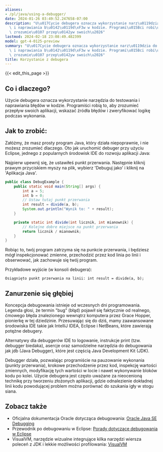 ```yaml
---
aliases:
- /pl/java/using-a-debugger/
date: 2024-01-26 03:49:52.247658-07:00
description: "U\u017Cycie debugera oznacza wykorzystanie narz\u0119dzia do testowania\
  \ i naprawiania b\u0142\u0119d\xF3w w kodzie. Programi\u015Bci robi\u0105 to, aby\
  \ zrozumie\u0107 przep\u0142yw swoich\u2026"
lastmod: 2024-02-18 23:08:49.482399
model: gpt-4-0125-preview
summary: "U\u017Cycie debugera oznacza wykorzystanie narz\u0119dzia do testowania\
  \ i naprawiania b\u0142\u0119d\xF3w w kodzie. Programi\u015Bci robi\u0105 to, aby\
  \ zrozumie\u0107 przep\u0142yw swoich\u2026"
title: Korzystanie z debugera
---
```


{{< edit_this_page >}}

## Co i dlaczego?
Użycie debugera oznacza wykorzystanie narzędzia do testowania i naprawiania błędów w kodzie. Programiści robią to, aby zrozumieć przepływ swoich aplikacji, wskazać źródła błędów i zweryfikować logikę podczas wykonania.

## Jak to zrobić:
Załóżmy, że masz prosty program Java, który działa niepoprawnie, i nie możesz zrozumieć dlaczego. Oto jak uruchomić debuger przy użyciu Eclipse, jednego z popularnych środowisk IDE do rozwoju aplikacji Java:

Najpierw upewnij się, że ustawiłeś punkt przerwania. Następnie kliknij prawym przyciskiem myszy na plik, wybierz 'Debuguj jako' i kliknij na 'Aplikacja Java'.

```Java
public class DebugExample {
    public static void main(String[] args) {
        int a = 5;
        int b = 0;
        // Ustaw tutaj punkt przerwania
        int result = divide(a, b);
        System.out.println("Wynik to: " + result);
    }

    private static int divide(int licznik, int mianownik) {
        // Kolejne dobre miejsce na punkt przerwania
        return licznik / mianownik;
    }
}
```

Robiąc to, twój program zatrzyma się na punkcie przerwania, i będziesz mógł inspekcjonować zmienne, przechodzić przez kod linia po linii i obserwować, jak zachowuje się twój program.

Przykładowe wyjście (w konsoli debugera):
```
Osiągnięto punkt przerwania na linii: int result = divide(a, b);
```

## Zanurzenie się głębiej
Koncepcja debugowania istnieje od wczesnych dni programowania. Legenda głosi, że termin "bug" (błąd) pojawił się faktycznie od realnego, ćmowego błęda znalezionego wewnątrz komputera przez Grace Hopper, pionierkę w tej dziedzinie. Przesuwając się do dziś, mamy zaawansowane środowiska IDE takie jak IntelliJ IDEA, Eclipse i NetBeans, które zawierają potężne debugery.

Alternatywy dla debuggerów IDE to logowanie, instrukcje print (tzw. debugger biedaka), asercje oraz samodzielne narzędzia do debugowania jak jdb (Java Debugger), które jest częścią Java Development Kit (JDK).

Debugger działa, pozwalając programiście na pauzowanie wykonania (punkty przerwania), krokowe przechodzenie przez kod, inspekcję wartości zmiennych, modyfikację tych wartości w locie i nawet wykonywanie bloków kodu po kolei. Użycie debugera jest często uważane za nieocenioną technikę przy tworzeniu złożonych aplikacji, gdzie odnalezienie dokładnej linii kodu powodującej problem można porównać do szukania igły w stogu siana.

## Zobacz także
- Oficjalna dokumentacja Oracle dotycząca debugowania: [Oracle Java SE Debugging](https://docs.oracle.com/javase/8/docs/technotes/tools/windows/jdb.html)
- Przewodnik po debugowaniu w Eclipse: [Porady dotyczące debugowania w Eclipse](https://www.eclipse.org/community/eclipse_newsletter/2017/june/article4.php)
- VisualVM, narzędzie wizualne integrujące kilka narzędzi wiersza poleceń z JDK i lekkie możliwości profilowania: [VisualVM](https://visualvm.github.io/)
